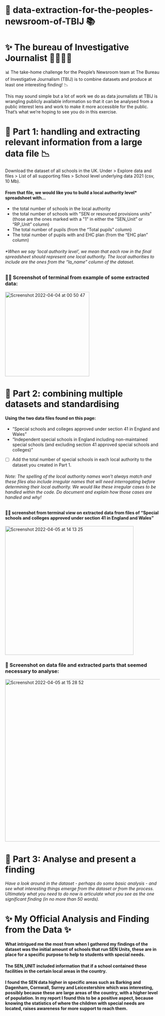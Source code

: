 # 🔖 data-extraction-for-the-peoples-newsroom-of-TBIJ 📚

# ✨ The bureau of Investigative Journalist 👩‍💼🎤📖

📊 The take-home challenge for the People’s Newsroom team at The Bureau of Investigative Journalism (TBIJ) is to combine datasets and produce at least one interesting finding! 📉

This may sound simple but a lot of work we do as data journalists at TBIJ is wrangling publicly available information so that it can be analysed from a public interest lens and work to make it more accessible for the public. That’s what we’re hoping to see you do in this exercise.

# 💠 Part 1: handling and extracting relevant information from a large data file 📉

Download the dataset of all schools in the UK. Under > Explore data and files > List of all supporting files > School level underlying data 2021 (csv, 10 Mb).

#### From that file, we would like you to build a local authority level* spreadsheet with...
- the total number of schools in the local authority
- the total number of schools with "SEN or resourced provisions units" (those are the ones marked with a "1" in either the “SEN_Unit” or “RP_Unit” column)
- The total number of pupils (from the “Total pupils” column)
- The total number of pupils with and EHC plan (from the “EHC plan” column)

###### *When we say ‘local authority level’, we mean that each row in the final spreadsheet should represent one local authority. The local authorities to include are the ones from the “la_name” column of the dataset.

### 🧑‍💻 Screenshot of terminal from example of some extracted data:

<img width="274" alt="Screenshot 2022-04-04 at 00 50 47" src="https://user-images.githubusercontent.com/45575016/161454422-9a4a4566-ef35-4d3d-9ed3-d2427ec60dbd.png">

# 💠 Part 2: combining multiple datasets and standardising

#### Using the two data files found on this page:
 - “Special schools and colleges approved under section 41 in England and Wales”
 - “Independent special schools in England including non-maintained special schools (and excluding section 41 approved special schools and colleges)”

- [ ] Add the total number of special schools in each local authority to the dataset you created in Part 1.

###### Note: The spelling of the local authority names won’t always match and these files also include irregular names that will need interrogating before determining their local authority. We would like these irregular cases to be handled within the code. Do document and explain how those cases are handled and why! 

#### 🧑‍🎓 screenshot from terminal view on extracted data from files of “Special schools and colleges approved under section 41 in England and Wales”

<img width="418" alt="Screenshot 2022-04-05 at 14 13 25" src="https://user-images.githubusercontent.com/45575016/161762864-e9e06ccb-cf72-4405-801f-5cf15affcb5a.png">

### 🏫 Screenshot on data file and extracted parts that seemed necessary to analyse:

<img width="527" alt="Screenshot 2022-04-05 at 15 28 52" src="https://user-images.githubusercontent.com/45575016/161777722-ee54132f-7881-411a-9f97-d984d0eb44d8.png">


# 💠 Part 3: Analyse and present a finding


###### Have a look around in the dataset - perhaps do some basic analysis - and see what interesting things emerge from the dataset or from the process. Ultimately what you need to do now is articulate what you see as the one significant finding (in no more than 50 words). 

# ✨ My Official Analysis and Finding from the Data ✨

#### What intrigued me the most from when I gathered my findings of the dataset was the initial amount of schools that run SEN Units, these are in place for a specific purpose to help to students with special needs. 

#### The SEN_UNIT included information that if a school contained these facilities in the certain local areas in the country.

#### I found the SEN data higher in specific areas such as Barking and Dagenham, Cornwall, Surrey and Leicestershire which was interesting, possibly because these are large areas of the country, with a higher level of population. In my report I found this to be a positive aspect, because knowing the statistics of where the children with special needs are located, raises awareness for more support to reach them.
